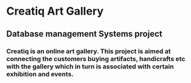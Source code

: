 # Creatiq Art Gallery
## Database management Systems project
### Creatiq is an online art gallery. This project is aimed at connecting the customers buying artifacts, handicrafts etc with the gallery which in turn is associated with certain exhibition and events.
